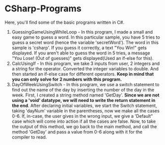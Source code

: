 # CSharp-Programs
Here, you'll find some of the basic programs written in C#.
1. GuessingGameUsingWhileLoop - In this program, I made a small and easy game to guess a word. In this particular sample, you have 5 tries to guess a secret word (hence the variable 'secretWord'). The word in this sample is 'csharp'. If you guess it correctly, a text "You Win!" gets displayed. If you aren't able to guess the word in 5 tries, a message "You Lose! (Out of guesses)" gets displayed(Used an if-else for this).
2. CalcUsingIf - In this program, we take 3 inputs from user, 2 integers and a string for the operator. Converted the integer variables to double. And then started an if-else case for different operators. **Keep in mind that you can only solve for 2 numbers with this program.**
3. DayOfWeekUsingSwitch - In this program, we use a switch statement to find out the name of the day by inserting the number of the day in the week. First, I created a string method named 'GetDay'. **Since we are not using a 'void' datatype, we will need to write the return statement in the end**. After declaring initial variables, we start the Switch statement, taking 'dayNum' variable in the parentheses, now we make all the cases 0-6. If, in-case, the user gives in the wrong input, we give a 'Default" case which will come into action if all the cases are false. Now, to take the output of this method, we go back to the main method, and call the method 'GetDay' and pass a value from 0-6 along with it for the compiler to read.
